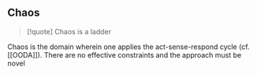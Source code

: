## Chaos

>[!quote] Chaos is a ladder

Chaos is the domain wherein one applies the act-sense-respond cycle (cf. [[OODA]]). There are no effective constraints and the approach must be novel